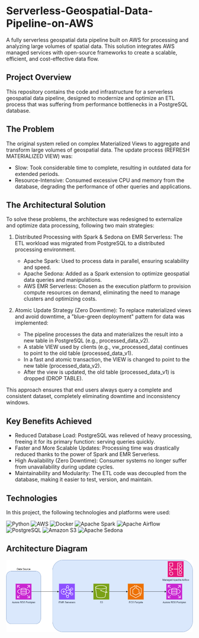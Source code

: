 # Serverless-Geospatial-Data-Pipeline-on-AWS
A fully serverless geospatial data pipeline built on AWS for processing and analyzing large volumes of spatial data. This solution integrates AWS managed services with open-source frameworks to create a scalable, efficient, and cost-effective data flow.

## Project Overview
This repository contains the code and infrastructure for a serverless geospatial data pipeline, designed to modernize and optimize an ETL process that was suffering from performance bottlenecks in a PostgreSQL database.

## The Problem
The original system relied on complex Materialized Views to aggregate and transform large volumes of geospatial data. The update process (REFRESH MATERIALIZED VIEW) was:
  - Slow: Took considerable time to complete, resulting in outdated data for extended periods.
  - Resource-Intensive: Consumed excessive CPU and memory from the database, degrading the performance of other queries and applications.

## The Architectural Solution
To solve these problems, the architecture was redesigned to externalize and optimize data processing, following two main strategies:

1. Distributed Processing with Spark & Sedona on EMR Serverless:
The ETL workload was migrated from PostgreSQL to a distributed processing environment.
   - Apache Spark: Used to process data in parallel, ensuring scalability and speed.
    - Apache Sedona: Added as a Spark extension to optimize geospatial data queries and manipulations.
    - AWS EMR Serverless: Chosen as the execution platform to provision compute resources on demand, eliminating the need to manage clusters and optimizing costs.

2. Atomic Update Strategy (Zero Downtime):
To replace materialized views and avoid downtime, a "blue-green deployment" pattern for data was implemented:
    - The pipeline processes the data and materializes the result into a new table in PostgreSQL (e.g., processed_data_v2).
    - A stable VIEW used by clients (e.g., vw_processed_data) continues to point to the old table (processed_data_v1).
    - In a fast and atomic transaction, the VIEW is changed to point to the new table (processed_data_v2).
    - After the view is updated, the old table (processed_data_v1) is dropped (DROP TABLE).

This approach ensures that end users always query a complete and consistent dataset, completely eliminating downtime and inconsistency windows.

## Key Benefits Achieved
  - Reduced Database Load: PostgreSQL was relieved of heavy processing, freeing it for its primary function: serving queries quickly.
  - Faster and More Scalable Updates: Processing time was drastically reduced thanks to the power of Spark and EMR Serverless.
  - High Availability (Zero Downtime): Consumer systems no longer suffer from unavailability during update cycles.
  - Maintainability and Modularity: The ETL code was decoupled from the database, making it easier to test, version, and maintain.

## Technologies

In this project, the following technologies and platforms were used:

<p align="left">
  <img src="https://img.shields.io/badge/Python-3776AB?style=for-the-badge&logo=python&logoColor=white" alt="Python"/>
  <img src="https://img.shields.io/badge/Amazon_AWS-232F3E?style=for-the-badge&logo=amazon-aws&logoColor=white" alt="AWS"/>
  <img src="https://img.shields.io/badge/Docker-2496ED?style=for-the-badge&logo=docker&logoColor=white" alt="Docker"/>
  <img src="https://img.shields.io/badge/Apache_Spark-E25A1C?style=for-the-badge&logo=apache-spark&logoColor=white" alt="Apache Spark"/>
  <img src="https://img.shields.io/badge/Apache_Airflow-017CEE?style=for-the-badge&logo=apache-airflow&logoColor=white" alt="Apache Airflow"/>
  <img src="https://img.shields.io/badge/PostgreSQL-4169E1?style=for-the-badge&logo=postgresql&logoColor=white" alt="PostgreSQL"/>
  <img src="https://img.shields.io/badge/Amazon_S3-569A31?style=for-the-badge&logo=amazon-s3&logoColor=white" alt="Amazon S3"/>
  <img src="https://img.shields.io/badge/Apache_Sedona-4D2C5A?style=for-the-badge&logoColor=white" alt="Apache Sedona"/>
</p>

## Architecture Diagram

![Diagrama da Arquitetura](docs/images/diagram_arq.png)

